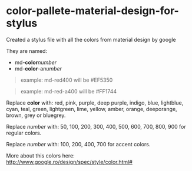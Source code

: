 # color-pallete-material-design-for-stylus
Created a stylus file with all the colors from material design by google

They are named: 
- md-**color***number*
- md-**color**-a*number*
  
> example: md-red400 will be #EF5350

> example: md-red-a400 will be #FF1744

Replace **color** with: red, pink, purple, deep purple, indigo, blue, lightblue, cyan, teal, green, lightgreen, lime, yellow, amber, orange, deeporange, brown, grey or bluegrey.

Replace *number* with: 50, 100, 200, 300, 400, 500, 600, 700, 800, 900 for regular colors.

Replace *number* with: 100, 200, 400, 700 for accent colors.

More about this colors here: http://www.google.ro/design/spec/style/color.html#
